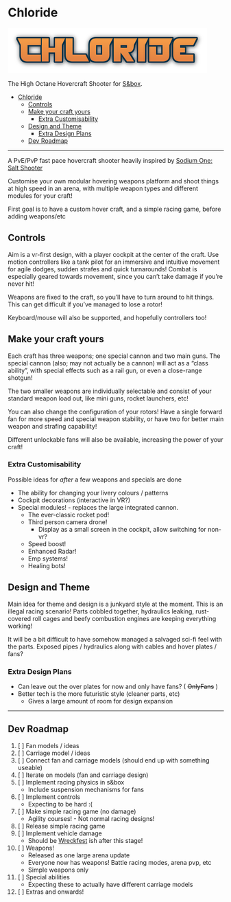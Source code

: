 # Chloride

![Chloride-Title](content/ui/graphics/title.png)

The High Octane Hovercraft Shooter for [S&box](https://sandbox.facepunch.com).

- [Chloride](#chloride)
	- [Controls](#controls)
	- [Make your craft yours](#make-your-craft-yours)
		- [Extra Customisability](#extra-customisability)
	- [Design and Theme](#design-and-theme)
		- [Extra Design Plans](#extra-design-plans)
	- [Dev Roadmap](#dev-roadmap)

---

A PvE/PvP fast pace hovercraft shooter heavily inspired by [Sodium One: Salt Shooter](https://en.wikipedia.org/wiki/Sodium_(video_game))

Customise your own modular hovering weapons platform and shoot things at high
speed in an arena, with multiple weapon types and different modules for your
craft!

First goal is to have a custom hover craft, and a simple racing game, before
adding weapons/etc

## Controls

Aim is a vr-first design, with a player cockpit at the center of the craft. Use
motion controllers like a tank pilot for an immersive and intuitive movement for
agile dodges, sudden strafes and quick turnarounds! Combat is especially geared
towards movement, since you can’t take damage if you’re never hit!

Weapons are fixed to the craft, so you’ll have to turn around to hit things.
This can get difficult if you’ve managed to lose a rotor!

Keyboard/mouse will also be supported, and hopefully controllers too!

## Make your craft yours

Each craft has three weapons; one special cannon and two main guns. The special
cannon (also; may not actually be a cannon) will act as a “class ability”, with
special effects such as a rail gun, or even a close-range shotgun!

The two smaller weapons are individually selectable and consist of your standard
weapon load out, like mini guns, rocket launchers, etc!

You can also change the configuration of your rotors! Have a single forward fan
for more speed and special weapon stability, or have two for better main weapon
and strafing capability!

Different unlockable fans will also be available, increasing the power of your
craft!

### Extra Customisability

Possible ideas for *after* a few weapons and specials are done

- The ability for changing your livery colours / patterns
- Cockpit decorations (interactive in VR?)
- Special modules! - replaces the large integrated cannon.
	- The ever-classic rocket pod!
	- Third person camera drone!
		- Display as a small screen in the cockpit, allow switching for non-vr?
	- Speed boost!
	- Enhanced Radar!
	- Emp systems!
	- Healing bots!

## Design and Theme

Main idea for theme and design is a junkyard style at the moment. This is an
illegal racing scenario! Parts cobbled together, hydraulics leaking,
rust-covered roll cages and beefy combustion engines are keeping everything
working!

It will be a bit difficult to have somehow managed a salvaged sci-fi feel with
the parts. Exposed pipes / hydraulics along with cables and hover plates / fans?

### Extra Design Plans

- Can leave out the over plates for now and only have fans? ( ~~OnlyFans~~ )
- Better tech is the more futuristic style (cleaner parts, etc)
	- Gives a large amount of room for design expansion

---

## Dev Roadmap

1. [ ] Fan models / ideas
2. [ ] Carriage model / ideas
3. [ ] Connect fan and carriage models (should end up with something useable)
4. [ ] Iterate on models (fan and carriage design)
5. [ ] Implement racing physics in s&box
	- Include suspension mechanisms for fans
6. [ ] Implement controls
	- Expecting to be hard :(
7. [ ] Make simple racing game (no damage)
	- Agility courses! - Not normal racing designs!
8. [ ] Release simple racing game
9. [ ] Implement vehicle damage
	- Should be [Wreckfest](https://www.youtube.com/watch?v=Oy0vvvmxeGM) ish after this stage!
10. [ ] Weapons!
	- Released as one large arena update
	- Everyone now has weapons! Battle racing modes, arena pvp, etc
	- Simple weapons only
11. [ ] Special abilities
	- Expecting these to actually have different carriage models
12. [ ] Extras and onwards!
